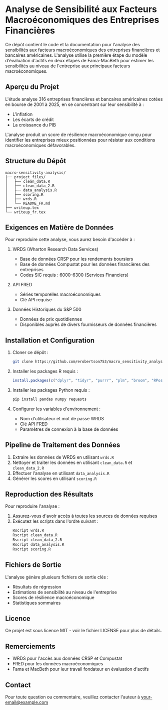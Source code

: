 # Analyse de Sensibilité aux Facteurs Macroéconomiques des Entreprises Financières

Ce dépôt contient le code et la documentation pour l'analyse des sensibilités aux facteurs macroéconomiques des entreprises financières et bancaires américaines. L'analyse utilise la première étape du modèle d'évaluation d'actifs en deux étapes de Fama-MacBeth pour estimer les sensibilités au niveau de l'entreprise aux principaux facteurs macroéconomiques.

## Aperçu du Projet

L'étude analyse 316 entreprises financières et bancaires américaines cotées en bourse de 2001 à 2025, en se concentrant sur leur sensibilité à :
- L'inflation
- Les écarts de crédit
- La croissance du PIB

L'analyse produit un score de résilience macroéconomique conçu pour identifier les entreprises mieux positionnées pour résister aux conditions macroéconomiques défavorables.

## Structure du Dépôt

```
macro-sensitivity-analysis/
├── project_files/
│   ├── clean_data.R
│   ├── clean_data_2.R
│   ├── data_analysis.R
│   ├── scoring.R
│   ├── wrds.R
│   └── README_FR.md
├── writeup.tex
└── writeup_fr.tex
```

## Exigences en Matière de Données

Pour reproduire cette analyse, vous aurez besoin d'accéder à :

1. WRDS (Wharton Research Data Services)
   - Base de données CRSP pour les rendements boursiers
   - Base de données Compustat pour les données financières des entreprises
   - Codes SIC requis : 6000-6300 (Services Financiers)

2. API FRED
   - Séries temporelles macroéconomiques
   - Clé API requise

3. Données Historiques du S&P 500
   - Données de prix quotidiennes
   - Disponibles auprès de divers fournisseurs de données financières

## Installation et Configuration

1. Cloner ce dépôt :
   ```bash
   git clone https://github.com/erobertson753/macro_sensitivity_analysis.git
   ```

2. Installer les packages R requis :
   ```R
   install.packages(c("dplyr", "tidyr", "purrr", "plm", "broom", "RPostgres", "tidyverse", "lubridate", "zoo"))
   ```

3. Installer les packages Python requis :
   ```bash
   pip install pandas numpy requests
   ```

4. Configurer les variables d'environnement :
   - Nom d'utilisateur et mot de passe WRDS
   - Clé API FRED
   - Paramètres de connexion à la base de données

## Pipeline de Traitement des Données

1. Extraire les données de WRDS en utilisant `wrds.R`
2. Nettoyer et traiter les données en utilisant `clean_data.R` et `clean_data_2.R`
3. Effectuer l'analyse en utilisant `data_analysis.R`
4. Générer les scores en utilisant `scoring.R`

## Reproduction des Résultats

Pour reproduire l'analyse :

1. Assurez-vous d'avoir accès à toutes les sources de données requises
2. Exécutez les scripts dans l'ordre suivant :
   ```bash
   Rscript wrds.R
   Rscript clean_data.R
   Rscript clean_data_2.R
   Rscript data_analysis.R
   Rscript scoring.R
   ```

## Fichiers de Sortie

L'analyse génère plusieurs fichiers de sortie clés :
- Résultats de régression
- Estimations de sensibilité au niveau de l'entreprise
- Scores de résilience macroéconomique
- Statistiques sommaires

## Licence

Ce projet est sous licence MIT - voir le fichier LICENSE pour plus de détails.

## Remerciements

- WRDS pour l'accès aux données CRSP et Compustat
- FRED pour les données macroéconomiques
- Fama et MacBeth pour leur travail fondateur en évaluation d'actifs

## Contact

Pour toute question ou commentaire, veuillez contacter l'auteur à [your-email@example.com](mailto:your-email@example.com) 